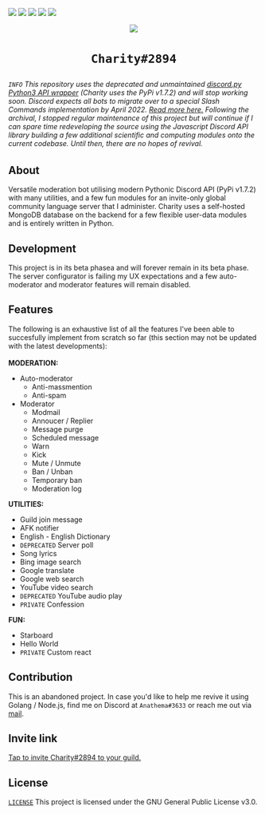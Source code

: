 <img src="https://img.shields.io/badge/discord.py-v1.7.2-blue"> <img src="https://img.shields.io/badge/database-MongoDB-109f45"> <img src="https://img.shields.io/badge/charity-v1.0.2 beta (final release)-red"> <img src="https://img.shields.io/badge/heroku-active-blueviolet"> <img src="https://img.shields.io/badge/status-online-green">
<p align="center"><img src="https://cdn.discordapp.com/attachments/871821842694959104/929501481927848056/Screenshot_from_2022-01-09_03-37-02.png" /></p>

<h1 align="center" size="25">
  <pre><code>Charity#2894</code></pre>
</h1>

<h6><code>INFO</code> This repository uses the deprecated and unmaintained <a href="https://github.com/Rapptz/discord.py">discord.py Python3 API wrapper</a> (Charity uses the PyPi v1.7.2) and will stop working soon. Discord expects all bots to migrate over to a special Slash Commands implementation by April 2022. <a href="https://gist.github.com/Rapptz/4a2f62751b9600a31a0d3c78100287f1">Read more here.</a> Following the archival, I stopped regular maintenance of this project but will continue if I can spare time redeveloping the source using the Javascript Discord API library building a few additional scientific and computing modules onto the current codebase. Until then, there are no hopes of revival.</h6>

## About
Versatile moderation bot utilising modern Pythonic Discord API (PyPi v1.7.2) with many utilities, and a few fun modules for an invite-only global community language server that I administer. Charity uses a self-hosted MongoDB database on the backend for a few flexible user-data modules and is entirely written in Python.

## Development
This project is in its beta phasea and will forever remain in its beta phase. The server configurator is failing my UX expectations and a few auto-moderator and moderator features will remain disabled.

## Features
The following is an exhaustive list of all the features I've been able to succesfully implement from scratch so far (this section may not be updated with the latest developments):<br><br>
**MODERATION:**
- Auto-moderator
  - Anti-massmention
  - Anti-spam
- Moderator
  - Modmail
  - Annoucer / Replier
  - Message purge
  - Scheduled message
  - Warn
  - Kick
  - Mute / Unmute
  - Ban / Unban
  - Temporary ban
  - Moderation log

**UTILITIES:**
- Guild join message
- AFK notifier
- English - English Dictionary
- `DEPRECATED` Server poll
- Song lyrics
- Bing image search
- Google translate
- Google web search
- YouTube video search
- `DEPRECATED` YouTube audio play
- `PRIVATE` Confession

**FUN:**
- Starboard
- Hello World
- `PRIVATE` Custom react

## Contribution
This is an abandoned project. In case you'd like to help me revive it using Golang / Node.js, find me on Discord at `Anathema#3633` or reach me out via [mail](mailto:jay.dnb@outlook.in).

## Invite link
[Tap to invite Charity#2894 to your guild.](https://discord.com/api/oauth2/authorize?client_id=838831095730143283&permissions=8&scope=bot)

## License
[`LICENSE`](https://github.com/jay-io/Charity/blob/dev/LICENSE) This project is licensed under the GNU General Public License v3.0.

